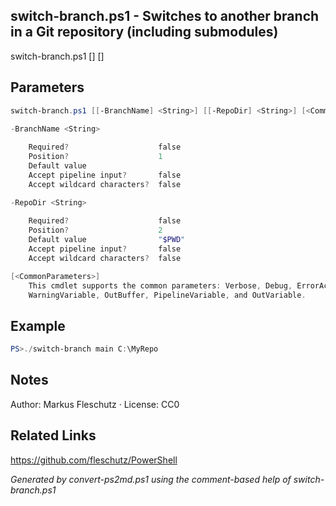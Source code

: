 ## switch-branch.ps1 - Switches to another branch in a Git repository (including submodules)

switch-branch.ps1 [<BranchName>] [<RepoDir>]

## Parameters
```powershell
switch-branch.ps1 [[-BranchName] <String>] [[-RepoDir] <String>] [<CommonParameters>]

-BranchName <String>
    
    Required?                    false
    Position?                    1
    Default value                
    Accept pipeline input?       false
    Accept wildcard characters?  false

-RepoDir <String>
    
    Required?                    false
    Position?                    2
    Default value                "$PWD"
    Accept pipeline input?       false
    Accept wildcard characters?  false

[<CommonParameters>]
    This cmdlet supports the common parameters: Verbose, Debug, ErrorAction, ErrorVariable, WarningAction, 
    WarningVariable, OutBuffer, PipelineVariable, and OutVariable.
```

## Example
```powershell
PS>./switch-branch main C:\MyRepo
```


## Notes
Author: Markus Fleschutz · License: CC0

## Related Links
https://github.com/fleschutz/PowerShell

*Generated by convert-ps2md.ps1 using the comment-based help of switch-branch.ps1*
